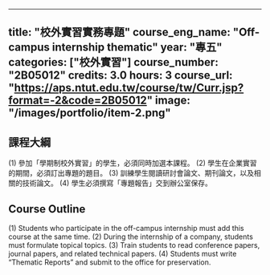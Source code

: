 
---
title: "校外實習實務專題"
course_eng_name: "Off-campus internship  thematic"
year: "專五"
categories: ["校外實習"]
course_number: "2B05012"
credits: 3.0
hours: 3
course_url: "https://aps.ntut.edu.tw/course/tw/Curr.jsp?format=-2&code=2B05012"
image: "/images/portfolio/item-2.png"
---

## 課程大綱

(1)	參加「學期制校外實習」的學生，必須同時加選本課程。
(2)	學生在企業實習的期間，必須訂出專題的題目。
(3)	訓練學生閱讀研討會論文、期刊論文，以及相關的技術論文。
(4) 學生必須撰寫「專題報告」交到辦公室保存。

## Course Outline

(1) Students who participate in the off-campus internship must add this course at the same time.
(2) During the internship of a company, students must formulate topical topics.
(3) Train students to read conference papers, journal papers, and related technical papers.
(4) Students must write “Thematic Reports” and submit to the office for preservation.
